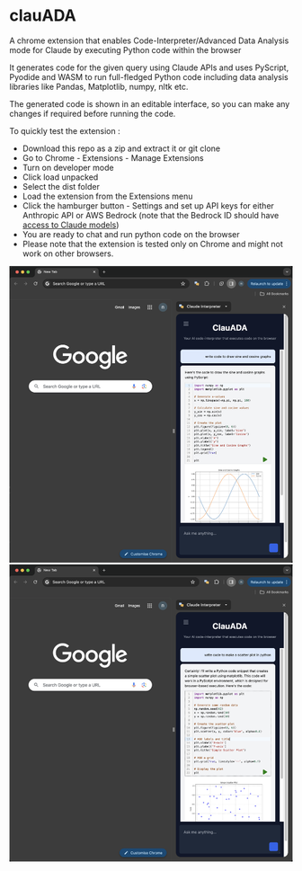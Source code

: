 # clauADA

A chrome extension that enables Code-Interpreter/Advanced Data Analysis mode for Claude by executing Python code within the browser

It generates code for the given query using Claude APIs and uses PyScript, Pyodide and WASM to run full-fledged Python code including data analysis libraries like Pandas, Matplotlib, numpy, nltk etc.

The generated code is shown in an editable interface, so you can make any changes if required before running the code.

To quickly test the extension : 
- Download this repo as a zip and extract it or git clone
- Go to Chrome - Extensions - Manage Extensions
- Turn on developer mode
- Click load unpacked
- Select the dist folder
- Load the extension from the Extensions menu
- Click the hamburger button - Settings and set up API keys for either Anthropic API or AWS Bedrock (note that the Bedrock ID should have [access to Claude models](https://docs.aws.amazon.com/bedrock/latest/userguide/model-access.html))
- You are ready to chat and run python code on the browser
- Please note that the extension is tested only on Chrome and might not work on other browsers.

![sincos](screenshots/sincos.png)
![scatter](screenshots/scatter.png)